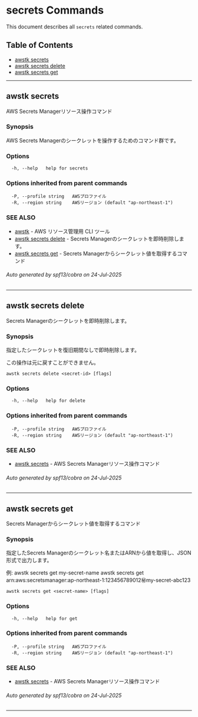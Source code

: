 # secrets Commands

This document describes all `secrets` related commands.

## Table of Contents

- [awstk secrets](#awstk-secrets)
- [awstk secrets delete](#awstk-secrets-delete)
- [awstk secrets get](#awstk-secrets-get)

---

## awstk secrets

AWS Secrets Managerリソース操作コマンド

### Synopsis

AWS Secrets Managerのシークレットを操作するためのコマンド群です。

### Options

```
  -h, --help   help for secrets
```

### Options inherited from parent commands

```
  -P, --profile string   AWSプロファイル
  -R, --region string    AWSリージョン (default "ap-northeast-1")
```

### SEE ALSO

* [awstk](README.md)	 - AWS リソース管理用 CLI ツール
* [awstk secrets delete](secrets.md#awstk-secrets-delete)	 - Secrets Managerのシークレットを即時削除します。
* [awstk secrets get](secrets.md#awstk-secrets-get)	 - Secrets Managerからシークレット値を取得するコマンド

###### Auto generated by spf13/cobra on 24-Jul-2025

---

## awstk secrets delete

Secrets Managerのシークレットを即時削除します。

### Synopsis

指定したシークレットを復旧期間なしで即時削除します。

この操作は元に戻すことができません。

```
awstk secrets delete <secret-id> [flags]
```

### Options

```
  -h, --help   help for delete
```

### Options inherited from parent commands

```
  -P, --profile string   AWSプロファイル
  -R, --region string    AWSリージョン (default "ap-northeast-1")
```

### SEE ALSO

* [awstk secrets](secrets.md)	 - AWS Secrets Managerリソース操作コマンド

###### Auto generated by spf13/cobra on 24-Jul-2025

---

## awstk secrets get

Secrets Managerからシークレット値を取得するコマンド

### Synopsis

指定したSecrets Managerのシークレット名またはARNから値を取得し、JSON形式で出力します。

例:
  awstk secrets get my-secret-name
  awstk secrets get arn:aws:secretsmanager:ap-northeast-1:123456789012:secret:my-secret-abc123

```
awstk secrets get <secret-name> [flags]
```

### Options

```
  -h, --help   help for get
```

### Options inherited from parent commands

```
  -P, --profile string   AWSプロファイル
  -R, --region string    AWSリージョン (default "ap-northeast-1")
```

### SEE ALSO

* [awstk secrets](secrets.md)	 - AWS Secrets Managerリソース操作コマンド

###### Auto generated by spf13/cobra on 24-Jul-2025

---


